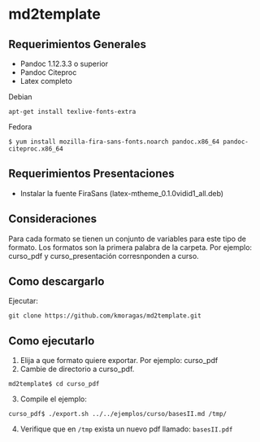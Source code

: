 # md2template

## Requerimientos Generales

- Pandoc 1.12.3.3 o superior
- Pandoc Citeproc
- Latex completo

Debian
```
apt-get install texlive-fonts-extra
```

Fedora
```
$ yum install mozilla-fira-sans-fonts.noarch pandoc.x86_64 pandoc-citeproc.x86_64
```

## Requerimientos Presentaciones

- Instalar la fuente FiraSans (latex-mtheme_0.1.0vidid1_all.deb)

## Consideraciones

Para cada formato se tienen un conjunto de variables para este tipo de formato. Los formatos son la primera palabra de la carpeta. Por ejemplo: curso_pdf y curso_presentación corresnponden a curso. 

## Como descargarlo

Ejecutar:

```
git clone https://github.com/kmoragas/md2template.git
```


## Como ejecutarlo

1. Elija a que formato quiere exportar. Por ejemplo: curso_pdf
2. Cambie de directorio a curso_pdf. 
```
md2template$ cd curso_pdf
```

3. Compile el ejemplo:
```
curso_pdf$ ./export.sh ../../ejemplos/curso/basesII.md /tmp/
```

4. Verifique que en `/tmp` exista un nuevo pdf llamado: `basesII.pdf`

